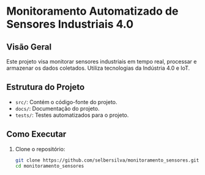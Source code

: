 # Monitoramento Automatizado de Sensores Industriais 4.0

## Visão Geral
Este projeto visa monitorar sensores industriais em tempo real, processar e armazenar os dados coletados. Utiliza tecnologias da Indústria 4.0 e IoT.

## Estrutura do Projeto
- `src/`: Contém o código-fonte do projeto.
- `docs/`: Documentação do projeto.
- `tests/`: Testes automatizados para o projeto.

## Como Executar
1. Clone o repositório:
   ```sh
   git clone https://github.com/selbersilva/monitoramento_sensores.git
   cd monitoramento_sensores
